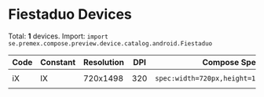 # Fiestaduo Devices

Total: **1** devices. Import: `import se.premex.compose.preview.device.catalog.android.Fiestaduo`

| Code | Constant | Resolution | DPI | Compose Spec | Preview Usage |
|------|----------|------------|-----|-------------|---------------|
| iX | IX | 720x1498 | 320 | `spec:width=720px,height=1498px,dpi=320` | `@Preview(device = Fiestaduo.IX)` |

<!-- Generated automatically. Do not edit manually. -->
